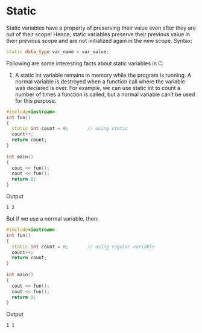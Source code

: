 # Static

Static variables have a property of preserving their value even after they are out of their scope! Hence, static variables preserve their previous value in their previous scope and are not initialized again in the new scope. 
Syntax: 
```c++
static data_type var_name = var_value; 
```
Following are some interesting facts about static variables in C.
1) A static int variable remains in memory while the program is running. A normal variable is destroyed when a function call where the variable was declared is over. 
For example, we can use static int to count a number of times a function is called, but a normal variable can’t be used for this purpose.
```c++
#include<iostream>
int fun()
{
  static int count = 0;       // using static
  count++;
  return count;
}
  
int main()
{
  cout << fun();
  cout << fun();
  return 0;
}
```
Output
```
1 2
```
But if we use a normal variable, then:
```c++
#include<iostream>
int fun()
{
  static int count = 0;       // using regular variable
  count++;
  return count;
}
  
int main()
{
  cout << fun();
  cout << fun();
  return 0;
}
```
Output
```
1 1
```
